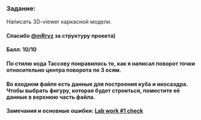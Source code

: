 ### Задание:
Написать 3D-viewer каркасной модели.

#### Спасибо [@mRrvz](https://github.com/mRrvz) за структуру проекта)

#### Балл: 10/10 

#### По стилю кода Тассову понравилось то, как я написал поворот точки относительно центра поворота по 3 осям.

#### Во входном файле есть данные для построения куба и икосаэдра. Чтобы выбрать фигуру, которая будет строиться, поместите её данные в верхнюю часть файла.

#### Замечания и основные ошибки: [Lab work #1 check](https://github.com/Inspirate789/BMSTU-OOP-CPP/pull/1)
